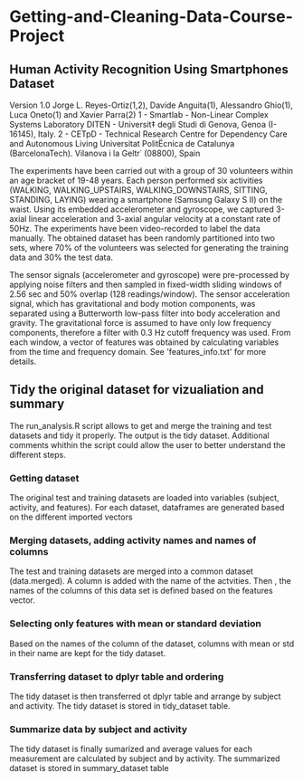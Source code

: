 # Getting-and-Cleaning-Data-Course-Project

## Human Activity Recognition Using Smartphones Dataset
Version 1.0
Jorge L. Reyes-Ortiz(1,2), Davide Anguita(1), Alessandro Ghio(1), Luca Oneto(1) and Xavier Parra(2)
1 - Smartlab - Non-Linear Complex Systems Laboratory
DITEN - Universit‡  degli Studi di Genova, Genoa (I-16145), Italy. 
2 - CETpD - Technical Research Centre for Dependency Care and Autonomous Living
Universitat PolitËcnica de Catalunya (BarcelonaTech). Vilanova i la Geltr˙ (08800), Spain

The experiments have been carried out with a group of 30 volunteers within an age bracket of 19-48 years. Each person performed six activities (WALKING, WALKING_UPSTAIRS, WALKING_DOWNSTAIRS, SITTING, STANDING, LAYING) wearing a smartphone (Samsung Galaxy S II) on the waist. Using its embedded accelerometer and gyroscope, we captured 3-axial linear acceleration and 3-axial angular velocity at a constant rate of 50Hz. The experiments have been video-recorded to label the data manually. The obtained dataset has been randomly partitioned into two sets, where 70% of the volunteers was selected for generating the training data and 30% the test data. 

The sensor signals (accelerometer and gyroscope) were pre-processed by applying noise filters and then sampled in fixed-width sliding windows of 2.56 sec and 50% overlap (128 readings/window). The sensor acceleration signal, which has gravitational and body motion components, was separated using a Butterworth low-pass filter into body acceleration and gravity. The gravitational force is assumed to have only low frequency components, therefore a filter with 0.3 Hz cutoff frequency was used. From each window, a vector of features was obtained by calculating variables from the time and frequency domain. See 'features_info.txt' for more details. 

## Tidy the original dataset for vizualiation and summary
The run_analysis.R script allows to get and merge the training and test datasets and tidy it properly. The output is the tidy dataset. Additional comments whithin the script could allow the user to better understand the different steps. 

### Getting dataset
The original test and training datasets are loaded into variables (subject, activity, and features). For each dataset, dataframes are generated based on the different imported vectors

### Merging datasets, adding activity names and names of columns
The test and training datasets are merged into a common dataset (data.merged). A column is added with the name of the actvities. Then , the names of the columns of this data set is defined based on the features vector.   

### Selecting only features with mean or standard deviation
Based on the names of the column of the dataset, columns with mean or std in their name are kept for the tidy dataset.

### Transferring dataset to dplyr table and ordering
The tidy dataset is then transferred ot dplyr table and arrange by subject and activity. The tidy dataset is stored in tidy_dataset table.

### Summarize data by subject and activity
The tidy dataset is finally sumarized and average values for each measurement are calculated by subject and by activity. The summarized dataset is stored in summary_dataset table


